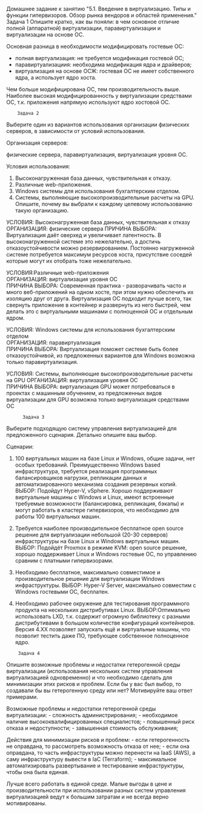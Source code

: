 Домашнее задание к занятию 
"5.1. Введение в виртуализацию. Типы и функции гипервизоров. Обзор рынка вендоров и областей применения."
        Задача 1
Опишите кратко, как вы поняли: в чем основное отличие полной (аппаратной) виртуализации, паравиртуализации и виртуализации на основе ОС.

Основная разница в необходимости модифицировать гостевые ОС:
- полная виртуализация: не требуется модификация гостевой ОС;
- паравиртуализациия: необходима модификация ядра и драйверов;
- виртуализация на основе ОСЖ: гостевая ОС не имеет собственного ядра, а использует ядро хоста.  

Чем больше модифицирована ОС, тем производительность выше. Наиболее высокая модифицированность у виртуализации средствами ОС,
т.к. приложения напрямую используют ядро хостовой ОС.

        Задача 2
Выберите один из вариантов использования организации физических серверов, в зависимости от условий использования.

Организация серверов:

  физические сервера,
  паравиртуализация,
  виртуализация уровня ОС.
  
Условия использования:
  1. Высоконагруженная база данных, чувствительная к отказу.
  2. Различные web-приложения.
  3. Windows системы для использования бухгалтерским отделом.
  4. Системы, выполняющие высокопроизводительные расчеты на GPU.
Опишите, почему вы выбрали к каждому целевому использованию такую организацию.

УСЛОВИЯ: Высоконагруженная база данных, чувствительная к отказу	
ОРГАНИЗАЦИЯ: физические сервера	
ПРИЧИНА ВЫБОРА: Виртуализация даёт оверхед и увеличивает латентность. В высоконагруженной системе это нежелательно, а достичь отказоустойчивости можно резервированием. Постоянно нагруженной системе потребуется максимум ресурсов хоста, присутствие соседей которые могут их отобрать тоже нежелательно.

УСЛОВИЯ:Различные web-приложения	
ОРГАНИЗАЦИЯ: виртуализация уровня ОС	
ПРИЧИНА ВЫБОРА: Современная практика - разворачивать часто и много веб-приложений на одном хосте, при этом нужно обеспечить их изоляцию друг от друга. Виртуализация ОС подходит лучше всего, так свернуть приложение в контейнер и развернуть из него быстрей, чем делать это с виртуальными машинами с полноценной ОС и отдельным ядром.

УСЛОВИЯ: Windows системы для использования бухгалтерским отделом	
ОРГАНИЗАЦИЯ: паравиртуализация	
ПРИЧИНА ВЫБОРА: Виртуализация поможет системе быть более отказоустойчивой, из предложенных вариантов для Windows возможна только паравиртуализация.

УСЛОВИЯ: Системы, выполняющие высокопроизводительные расчеты на GPU
ОРГАНИЗАЦИЯ: виртуализация уровня ОС	
ПРИЧИНА ВЫБОРА: виртуализация GPU может потребоваться в проектах с машинным обучением, из предложенных видов виртуализации для GPU возможна только виртуализация средствами ОС

          Задача 3
Выберите подходящую систему управления виртуализацией для предложенного сценария. Детально опишите ваш выбор.

Сценарии:

1. 100 виртуальных машин на базе Linux и Windows, общие задачи, нет особых требований. Преимущественно Windows based инфраструктура, требуется реализация программных балансировщиков нагрузки, репликации данных и автоматизированного механизма создания резервных копий.
  ВЫБОР: Подойдут Hyper-V, vSphere. Хорошо поддерживают виртуальные машины с Windows и Linux, имеют встроенные требуемые возможности (балансировка,
репликация, бэкапы) и могут работать в кластере гипервизоров, что необходимо для работы 100 виртуальных машин.
2. Требуется наиболее производительное бесплатное open source решение для виртуализации небольшой (20-30 серверов) инфраструктуры на базе Linux и Windows виртуальных машин.
  ВЫБОР: Подойдёт Proxmox в режиме KVM: open source решение, хорошо поддерживает Linux и Windows гостевые ОС, по управлению сравним
с платными гипервизорами.
3. Необходимо бесплатное, максимально совместимое и производительное решение для виртуализации Windows инфраструктуры.
  ВЫБОР: Hyper-V Server, максимально совместим c Windows гостевыми ОС, бесплатен.
4. Необходимо рабочее окружение для тестирования программного продукта на нескольких дистрибутивах Linux.
  ВЫБОР:Оптимально использовать LXD, т.к. содержит огромную библиотеку с разными дистрибутивами в большом количестве конфигураций контейнеров. Версия 4.XX позволяет запускать ещё и виртуальные машины, что позволит тестить даже ПО, требующее собственное полноценное ядро.

        Задача 4
  Опишите возможные проблемы и недостатки гетерогенной среды виртуализации (использования нескольких систем управления виртуализацией одновременно) и что необходимо сделать для минимизации этих рисков и проблем. Если бы у вас был выбор, то создавали бы вы гетерогенную среду или нет? Мотивируйте ваш ответ примерами.

Возможные проблемы и недостатки гетерогенной среды виртуализации:
    - сложность администрирования;
    - необходимое наличие высококвалифицированных специалистов;
    - повышенный риск отказа и недоступности;
    - завышенная стоимость обслуживания;

Действия для минимизации рисков и проблем:
       - если гетерогенность не оправдана, то рассмотреть возможность отказа от нее;
       - если она оправдана, то часть инфраструктуры можно перенести на IaaS (AWS), а саму инфраструктуру вывести в IaC (Terraform);
       - максимальное автоматизировать развертывание и тестирование инфраструктуры, чтобы она была единая.

Лучше всего работать в единой среде. Малые выгоды в цене и производительности при использовании разных систем управления виртуализацией ведут
к большим затратам и не всегда верно мотивированы.
